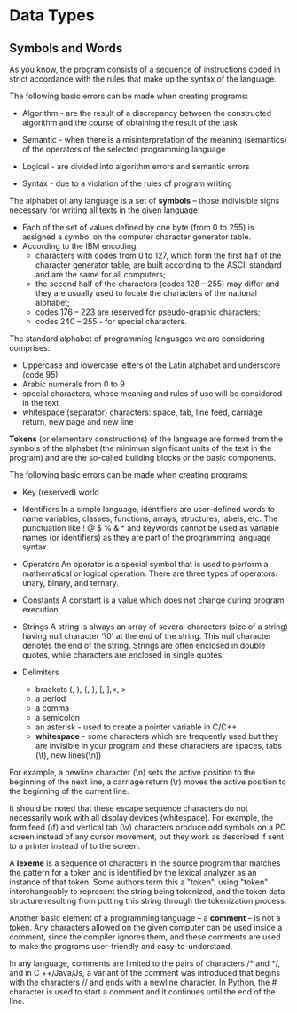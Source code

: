 # Data Types

## Symbols and Words

As you know, the program consists of a sequence of instructions coded in strict
accordance with the rules that make up the syntax of the language.

The following basic errors can be made when creating programs:

- Algorithm - are the result of a discrepancy between the constructed algorithm
  and the course of obtaining the result of the task

- Semantic - when there is a misinterpretation of the meaning (semantics) of the
  operators of the selected programming language

- Logical - are divided into algorithm errors and semantic errors

- Syntax - due to a violation of the rules of program writing

The alphabet of any language is a set of **symbols** – those indivisible signs
necessary for writing all texts in the given language:

- Each of the set of values defined by one byte (from 0 to 255) is assigned a symbol
  on the computer character generator table.
- According to the IBM encoding,
  - characters with codes from 0 to 127, which form the first half of the character
    generator table, are built according to the ASCII standard and are the same for
    all computers;
  - the second half of the characters (codes 128 – 255) may differ and they are usually
    used to locate the characters of the national alphabet;
  - codes 176 – 223 are reserved for pseudo-graphic characters;
  - codes 240 – 255 - for special characters.

The standard alphabet of programming languages we are considering comprises:

- Uppercase and lowercase letters of the Latin alphabet and underscore (code 95)
- Arabic numerals from 0 to 9
- special characters, whose meaning and rules of use will be considered in the text
- whitespace (separator) characters: space, tab, line feed, carriage return, new
  page and new line

**Tokens** (or elementary constructions) of the language are formed from the symbols
of the alphabet (the minimum significant units of the text in the program) and are
the so-called building blocks or the basic components.

The following basic errors can be made when creating programs:

- Key (reserved) world

- Identifiers
  In a simple language, identifiers are user-defined words to name variables, classes,
  functions, arrays, structures, labels, etc. The punctuation like ! @ $ % & * and
  keywords cannot be used as variable names (or identifiers) as they are part of
  the programming language syntax.

- Operators
  An operator is a special symbol that is used to perform a mathematical or logical
  operation. There are three types of operators: unary, binary, and ternary.

- Constants
  A constant is a value which does not change during program execution.

- Strings
  A string is always an array of several characters (size of a string) having null
  character '\0' at the end of the string. This null character denotes the end of
  the string. Strings are often enclosed in double quotes, while characters are
  enclosed in single quotes.

- Delimiters
  - brackets (, ), {, }, [, ],<, >
  - a period
  - a comma
  - a semicolon
  - an asterisk - used to create a pointer variable in C/C++
  - **whitespace** - some characters which are frequently used but they are invisible
    in your program and these characters are spaces, tabs (\t), new lines(\n))

For example, a newline character (\n) sets the active position to the beginning
of the next line, a carriage return (\r) moves the active position to the beginning
of the current line.

It should be noted that these escape sequence characters do not necessarily work
with all display devices (whitespace). For example, the form feed (\f) and vertical
tab (\v) characters produce odd symbols on a PC screen instead of any cursor movement,
but they work as described if sent to a printer instead of to the screen.

A **lexeme** is a sequence of characters in the source program that matches the pattern
for a token and is identified by the lexical analyzer as an instance of that token.
Some authors term this a "token", using "token" interchangeably to represent
the string being tokenized, and the token data structure resulting from putting
this string through the tokenization process.

Another basic element of a programming language – a **comment** – is not a token.
Any characters allowed on the given computer can be used inside a comment, since
the compiler ignores them, and these comments are used to make the programs
user-friendly and easy-to-understand.

In any language, comments are limited to the pairs of characters /* and */, and
in C ++/Java/Js, a variant of the comment was introduced that begins with the characters
// and ends with a newline character. In Python, the # character is used to start
a comment and it continues until the end of the line.


